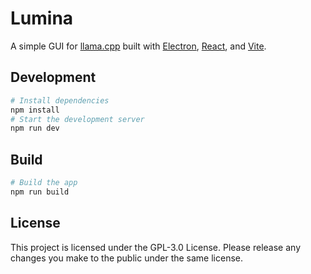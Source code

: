 # Lumina

A simple GUI for [llama.cpp](https://github.com/ggerganov/llama.cpp) built with [Electron](https://electronjs.org/), [React](https://reactjs.org/), and [Vite](https://vitejs.dev/).

## Development

```bash
# Install dependencies
npm install
# Start the development server
npm run dev
```

## Build

```bash
# Build the app
npm run build
```

## License

This project is licensed under the GPL-3.0 License. Please release any changes you make to the public under the same license.